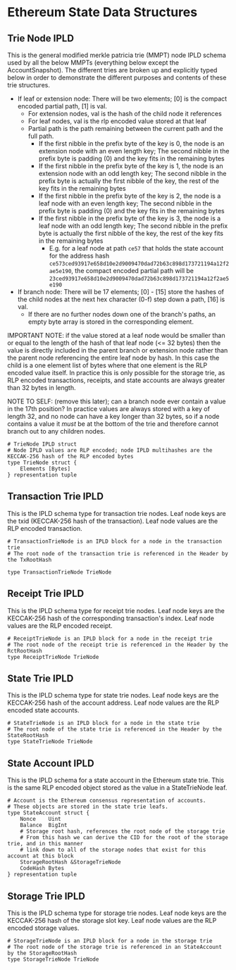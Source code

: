 # Ethereum State Data Structures

## Trie Node IPLD
This is the general modified merkle patricia trie (MMPT) node IPLD schema used by all the below MMPTs (everything below
except the AccountSnapshot). The different tries are broken up and explicitly typed below in order to demonstrate the
different purposes and contents of these trie structures.

* If leaf or extension node: There will be two elements; [0] is the compact encoded partial path, [1] is val.
    * For extension nodes, val is the hash of the child node it references
    * For leaf nodes, val is the rlp encoded value stored at that leaf
    * Partial path is the path remaining between the current path and the full path.
      * If the first nibble in the prefix byte of the key is 0, the node is an extension node with an even length key; The second nibble in the prefix byte is padding (0) and the key fits in the remaining bytes
      * If the first nibble in the prefix byte of the key is 1, the node is an extension node with an odd length key; The second nibble in the prefix byte is actually the first nibble of the key, the rest of the key fits in the remaining bytes
      * If the first nibble in the prefix byte of the key is 2, the node is a leaf node with an even length key; The second nibble in the prefix byte is padding (0) and the key fits in the remaining bytes
      * If the first nibble in the prefix byte of the key is 3, the node is a leaf node with an odd length key; The second nibble in the prefix byte is actually the first nibble of the key, the rest of the key fits in the remaining bytes
        * E.g. for a leaf node at path `ce57` that holds the state account for the address hash `ce573ced93917e658d10e2d9009470dad72b63c898d173721194a12f2ae5e190`,
      the compact encoded partial path will be `23ced93917e658d10e2d9009470dad72b63c898d173721194a12f2ae5e190`
* If branch node: There will be 17 elements; [0] - [15] store the hashes of the child nodes at the next hex character (0-f) step down a path, [16] is val.
    * If there are no further nodes down one of the branch's paths, an empty byte array is stored in the corresponding element.


IMPORTANT NOTE: if the value stored at a leaf node would be smaller than or equal to the length of the hash of that leaf node (<= 32 bytes) then
the value is directly included in the parent branch or extension node rather than the parent node referencing the entire leaf node by hash.
In this case the child is a one element list of bytes where that one element is the RLP encoded value itself. In practice this is only possible for
the storage trie, as RLP encoded transactions, receipts, and state accounts are always greater than 32 bytes in length.

NOTE TO SELF: (remove this later); can a branch node ever contain a value in the 17th position? In practice values are always stored with a key of length 32,
and no node can have a key longer than 32 bytes, so if a node contains a value it *must* be at the bottom of the trie and therefore cannot branch
out to any children nodes.
```ipldsch
# TrieNode IPLD struct
# Node IPLD values are RLP encoded; node IPLD multihashes are the KECCAK-256 hash of the RLP encoded bytes
type TrieNode struct {
    Elements [Bytes]
} representation tuple
```

## Transaction Trie IPLD
This is the IPLD schema type for transaction trie nodes.
Leaf node keys are the txid (KECCAK-256 hash of the transaction).
Leaf node values are the RLP encoded transaction.
```ipldsch
# TransactionTrieNode is an IPLD block for a node in the transaction trie
# The root node of the transaction trie is referenced in the Header by the TxRootHash

type TransactionTrieNode TrieNode
```

## Receipt Trie IPLD
This is the IPLD schema type for receipt trie nodes.
Leaf node keys are the KECCAK-256 hash of the corresponding transaction's index.
Leaf node values are the RLP encoded receipt.
```ipldsch
# ReceiptTrieNode is an IPLD block for a node in the receipt trie
# The root node of the receipt trie is referenced in the Header by the RctRootHash
type ReceiptTrieNode TrieNode
```

## State Trie IPLD
This is the IPLD schema type for state trie nodes.
Leaf node keys are the KECCAK-256 hash of the account address.
Leaf node values are the RLP encoded state accounts.
```ipldsch
# StateTrieNode is an IPLD block for a node in the state trie
# The root node of the state trie is referenced in the Header by the StateRootHash
type StateTrieNode TrieNode
```

## State Account IPLD
This is the IPLD schema for a state account in the Ethereum state trie.
This is the same RLP encoded object stored as the value in a StateTrieNode leaf.
```ipldsch
# Account is the Ethereum consensus representation of accounts.
# These objects are stored in the state trie leafs.
type StateAccount struct {
    Nonce    Uint
    Balance  BigInt
    # Storage root hash, references the root node of the storage trie
    # From this hash we can derive the CID for the root of the storage trie, and in this manner
    # link down to all of the storage nodes that exist for this account at this block
    StorageRootHash &StorageTrieNode
    CodeHash Bytes
} representation tuple
```

## Storage Trie IPLD
This is the IPLD schema type for storage trie nodes.
Leaf node keys are the KECCAK-256 hash of the storage slot key.
Leaf node values are the RLP encoded storage values.
```ipldsch
# StorageTrieNode is an IPLD block for a node in the storage trie
# The root node of the storage trie is referenced in an StateAccount by the StorageRootHash
type StorageTrieNode TrieNode
```

